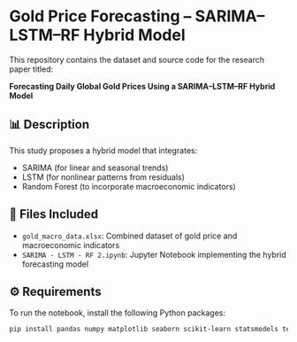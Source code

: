 # Gold Price Forecasting – SARIMA–LSTM–RF Hybrid Model

This repository contains the dataset and source code for the research paper titled:

**Forecasting Daily Global Gold Prices Using a SARIMA–LSTM–RF Hybrid Model**

## 📊 Description

This study proposes a hybrid model that integrates:
- SARIMA (for linear and seasonal trends)
- LSTM (for nonlinear patterns from residuals)
- Random Forest (to incorporate macroeconomic indicators)

## 📁 Files Included

- `gold_macro_data.xlsx`: Combined dataset of gold price and macroeconomic indicators
- `SARIMA - LSTM - RF 2.ipynb`: Jupyter Notebook implementing the hybrid forecasting model

## ⚙️ Requirements

To run the notebook, install the following Python packages:

```bash
pip install pandas numpy matplotlib seaborn scikit-learn statsmodels tensorflow keras shap
